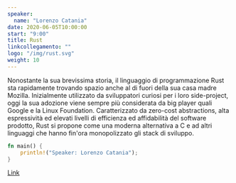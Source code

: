 ```yaml
---
speaker:
  name: "Lorenzo Catania"
date: 2020-06-05T10:00:00
start: "9:00"
title: Rust
linkcollegamento: ""
logo: "/img/rust.svg"
weight: 10
---
```


Nonostante la sua brevissima storia, il linguaggio di programmazione Rust sta rapidamente trovando spazio anche al di fuori della sua casa madre Mozilla. Inizialmente utilizzato da sviluppatori curiosi per i loro side-project, oggi la sua adozione viene sempre più considerata da big player quali Google e la Linux Foundation. Caratterizzato da zero-cost abstractions, alta espressività ed elevati livelli di efficienza ed affidabilità del software prodotto, Rust si propone come una moderna alternativa a C e ad altri linguaggi che hanno fin'ora monopolizzato gli stack di sviluppo.

```rust
fn main() {
    println!("Speaker: Lorenzo Catania");
}
```

[Link](https://teams.microsoft.com/l/meetup-join/19%3ameeting_NDA0NWRmNTctODE5ZS00ZTBkLTk1YWUtODJkYzc4ZjA1NDY2%40thread.v2/0?context=%7b%22Tid%22%3a%22baeefbc8-3c8b-4382-9126-e86bfef46ce6%22%2c%22Oid%22%3a%22fe95f41d-f044-4662-8620-449bb74cc457%22%7d) 